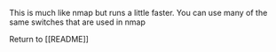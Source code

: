 This is much like nmap but runs a little faster. You can use many of the same switches that are used in nmap

Return to [[README]]